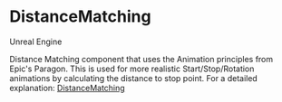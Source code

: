 # DistanceMatching
Unreal Engine

Distance Matching component that uses the Animation principles from Epic's Paragon. This is used for more realistic Start/Stop/Rotation animations by calculating the distance to stop point. For a detailed explanation: [DistanceMatching](https://www.unrealengine.com/marketplace/en-US/product/distance-matching)
